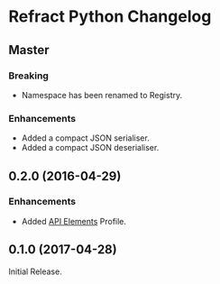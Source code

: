 # Refract Python Changelog

## Master

### Breaking

- Namespace has been renamed to Registry.

### Enhancements

- Added a compact JSON serialiser.
- Added a compact JSON deserialiser.

## 0.2.0 (2016-04-29)

### Enhancements

- Added [API Elements](http://api-elements.readthedocs.io) Profile.


## 0.1.0 (2017-04-28)

Initial Release.
